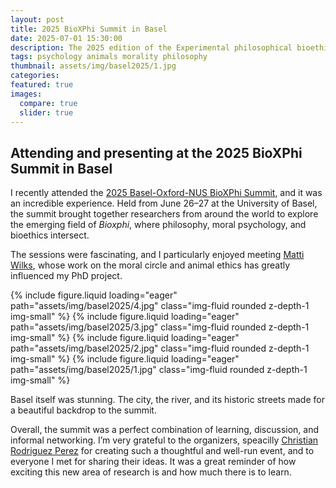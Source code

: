 ```yaml
---
layout: post
title: 2025 BioXPhi Summit in Basel
date: 2025-07-01 15:30:00
description: The 2025 edition of the Experimental philosophical bioethics ("BioXPhi") Summit 
tags: psychology animals morality philosophy
thumbnail: assets/img/basel2025/1.jpg
categories:
featured: true
images:
  compare: true
  slider: true
---
```


## Attending and presenting at the 2025 BioXPhi Summit in Basel

I recently attended the <a href='https://ibmb.unibas.ch/en/public-outreach/projects-to-the-public/basel-oxford-nus-bioxphi-summit-2025/'>2025 Basel-Oxford-NUS BioXPhi Summit</a>, and it was an incredible experience. Held from June 26–27 at the University of Basel, the summit brought together researchers from around the world to explore the emerging field of *Bioxphi*, where philosophy, moral psychology, and bioethics intersect.

The sessions were fascinating, and I particularly enjoyed meeting <a href= 'https://www.mattiwilks.com'>Matti Wilks</a>, whose work on the moral circle and animal ethics has greatly influenced my PhD project.

<swiper-container keyboard="true" navigation="true" pagination="true" pagination-clickable="true" pagination-dynamic-bullets="true" rewind="true">
  <swiper-slide>{% include figure.liquid loading="eager" path="assets/img/basel2025/4.jpg" class="img-fluid rounded z-depth-1 img-small" %}</swiper-slide>
  <swiper-slide>{% include figure.liquid loading="eager" path="assets/img/basel2025/3.jpg" class="img-fluid rounded z-depth-1 img-small" %}</swiper-slide>
  <swiper-slide>{% include figure.liquid loading="eager" path="assets/img/basel2025/2.jpg" class="img-fluid rounded z-depth-1 img-small" %}</swiper-slide>
  <swiper-slide>{% include figure.liquid loading="eager" path="assets/img/basel2025/1.jpg" class="img-fluid rounded z-depth-1 img-small" %}</swiper-slide>
  </swiper-container>


Basel itself was stunning. The city, the river, and its historic streets made for a beautiful backdrop to the summit.

Overall, the summit was a perfect combination of learning, discussion, and informal networking. I’m very grateful to the organizers, speacilly <a href='https://ibmb.unibas.ch/en/persons/christian-rodriguez/cv-of-christian-rodriguez/'>Christian Rodriguez Perez</a> for creating such a thoughtful and well-run event, and to everyone I met for sharing their ideas. It was a great reminder of how exciting this new area of research is and how much there is to learn.


